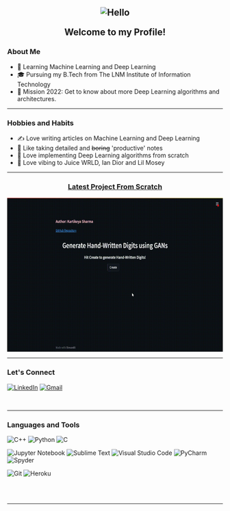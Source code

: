 
<h2 align="center">
  <img src="https://c.tenor.com/rbx3ph5SLRUAAAAj/pikachu-pokemon.gif" alt="Hello" width="95" height="80">
  
  Welcome to my Profile!
</h2>


### About Me

- 🌱 Learning Machine Learning and Deep Learning
- 🎓 Pursuing my B.Tech from The LNM Institute of Information Technology
- 🥅 Mission 2022: Get to know about more Deep Learning algorithms and architectures.

---

### Hobbies and Habits

- ✍️ Love writing articles on Machine Learning and Deep Learning
- 📓 Like taking detailed and <s>boring</s> 'productive' notes
- 💪 Love implementing Deep Learning algorithms from scratch 
- 🎵 Love vibing to Juice WRLD, Ian Dior and Lil Mosey


---

<h3 align="center">
  <a href="https://hand-written-digit-generator.herokuapp.com/">
    Latest Project From Scratch
  </a>
</h3>


  
<p align="center">
  <img alt="Hand-Written Digit Generator Web App" src="https://github.com/Kartikeya2710/Hand-Written-Digit-Generator/blob/main/streamlit_video.gif" width="640" height="360" align="center" />
</p>

---

### Let's Connect

[![LinkedIn](https://img.shields.io/badge/linkedin-%230077B5.svg?style=for-the-badge&logo=linkedin&logoColor=white)](https://www.linkedin.com/in/kartikeya-sharma-3246281bb/)
[![Gmail](https://img.shields.io/badge/Gmail-D14836?style=for-the-badge&logo=gmail&logoColor=white)](mailto:kartikeya.rahul.sharma@gmail.com)

<br />

---

### Languages and Tools

![C++](https://img.shields.io/badge/c++-%2300599C.svg?style=for-the-badge&logo=c%2B%2B&logoColor=white)
![Python](https://img.shields.io/badge/python-3670A0?style=for-the-badge&logo=python&logoColor=ffdd54)
![C](https://img.shields.io/badge/c-%2300599C.svg?style=for-the-badge&logo=c&logoColor=white)


![Jupyter Notebook](https://img.shields.io/badge/jupyter-%23FA0F00.svg?style=for-the-badge&logo=jupyter&logoColor=white)
![Sublime Text](https://img.shields.io/badge/sublime_text-%23575757.svg?style=for-the-badge&logo=sublime-text&logoColor=important)
![Visual Studio Code](https://img.shields.io/badge/Visual%20Studio%20Code-0078d7.svg?style=for-the-badge&logo=visual-studio-code&logoColor=white)
![PyCharm](https://img.shields.io/badge/pycharm-143?style=for-the-badge&logo=pycharm&logoColor=black&color=black&labelColor=green)
![Spyder](https://img.shields.io/badge/Spyder-838485?style=for-the-badge&logo=spyder%20ide&logoColor=maroon)


![Git](https://img.shields.io/badge/git-%23F05033.svg?style=for-the-badge&logo=git&logoColor=white)
![Heroku](https://img.shields.io/badge/heroku-%23430098.svg?style=for-the-badge&logo=heroku&logoColor=white)



<br />
<br />

---

[linkedin]: https://www.linkedin.com/in/kartikeya-sharma-3246281bb/

